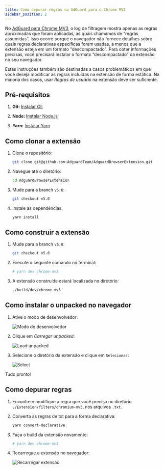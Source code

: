 ```yaml
---
title: Como depurar regras no AdGuard para o Chrome MV3
sidebar_position: 2
---
```


No [AdGuard para Chrome MV3](/adguard-browser-extension/mv3-version), o log de filtragem mostra apenas as regras aproximadas que foram aplicadas, as quais chamamos de “regras assumidas”. Isso ocorre porque o navegador não fornece detalhes sobre quais regras declarativas específicas foram usadas, a menos que a extensão esteja em um formato "descompactado". Para obter informações precisas, você precisará instalar o formato “descompactado” da extensão no seu navegador.

Estas instruções também são destinadas a casos problemáticos em que você deseja modificar as regras incluídas na extensão de forma estática. Na maioria dos casos, usar _Regras de usuário_ na extensão deve ser suficiente.

## Pré-requisitos

1. **Git:** [Instalar Git](https://git-scm.com/book/en/v2/Getting-Started-Installing-Git)

2. **Node:** [Instalar Node.js](https://nodejs.org/en/download/package-manager)

3. **Yarn:** [Instalar Yarn](https://classic.yarnpkg.com/lang/en/docs/install)

## Como clonar a extensão

1. Clone o repositório:

    ```bash
    git clone git@github.com:AdguardTeam/AdguardBrowserExtension.git
    ```

2. Navegue até o diretório:

    ```bash
    cd AdguardBrowserExtension
    ```

3. Mude para a branch `v5.0`:

    ```bash
    git checkout v5.0
    ```

4. Instale as dependências:

    ```bash
    yarn install
    ```

## Como construir a extensão

1. Mude para a branch `v5.0`:

    ```bash
    git checkout v5.0
    ```

2. Execute o seguinte comando no terminal:

    ```bash
    # yarn dev chrome-mv3
    ```

3. A extensão construída estará localizada no diretório:

    ```bash
    ./build/dev/chrome-mv3
    ```

## Como instalar o unpacked no navegador

1. Ative o modo de desenvolvedor:

    ![Modo de desenvolvedor](https://cdn.adtidy.org/content/Kb/ad_blocker/browser_extension/developer_mode.png)

2. Clique em _Carregar unpacked_:

    ![Load unpacked](https://cdn.adtidy.org/content/Kb/ad_blocker/browser_extension/load_unpacked.png)

3. Selecione o diretório da extensão e clique em `Selecionar`:

    ![Select](https://cdn.adtidy.org/content/Kb/ad_blocker/browser_extension/select.png)

Tudo pronto!

## Como depurar regras

1. Encontre e modifique a regra que você precisa no diretório `./Extension/filters/chromium-mv3`, nos arquivos `.txt`.

2. Converta as regras de txt para a forma declarativa:

    ```bash
    yarn convert-declarative
    ```

3. Faça o build da extensão novamente:

    ```bash
    # yarn dev chrome-mv3
    ```

4. Recarregue a extensão no navegador:

    ![Recarregar extensão](https://cdn.adtidy.org/content/Kb/ad_blocker/browser_extension/reload_extension.png)

